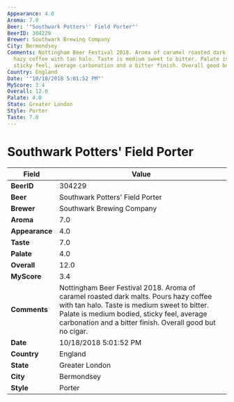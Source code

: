 ```yaml
---
Appearance: 4.0
Aroma: 7.0
Beer: '"Southwark Potters'' Field Porter"'
BeerID: 304229
Brewer: Southwark Brewing Company
City: Bermondsey
Comments: Nottingham Beer Festival 2018. Aroma of caramel roasted dark malts. Pours
  hazy coffee with tan halo. Taste is medium sweet to bitter. Palate is medium bodied,
  sticky feel, average carbonation and a bitter finish. Overall good but no cigar.
Country: England
Date: '"10/18/2018 5:01:52 PM"'
MyScore: 3.4
Overall: 12.0
Palate: 4.0
State: Greater London
Style: Porter
Taste: 7.0
---
```


# Southwark Potters' Field Porter

| Field         | Value |
|---------------|-------|
| **BeerID** | 304229 |
| **Beer** | Southwark Potters' Field Porter |
| **Brewer** | Southwark Brewing Company |
| **Aroma** | 7.0 |
| **Appearance** | 4.0 |
| **Taste** | 7.0 |
| **Palate** | 4.0 |
| **Overall** | 12.0 |
| **MyScore** | 3.4 |
| **Comments** | Nottingham Beer Festival 2018. Aroma of caramel roasted dark malts. Pours hazy coffee with tan halo. Taste is medium sweet to bitter. Palate is medium bodied, sticky feel, average carbonation and a bitter finish. Overall good but no cigar. |
| **Date** | 10/18/2018 5:01:52 PM |
| **Country** | England |
| **State** | Greater London |
| **City** | Bermondsey |
| **Style** | Porter |
